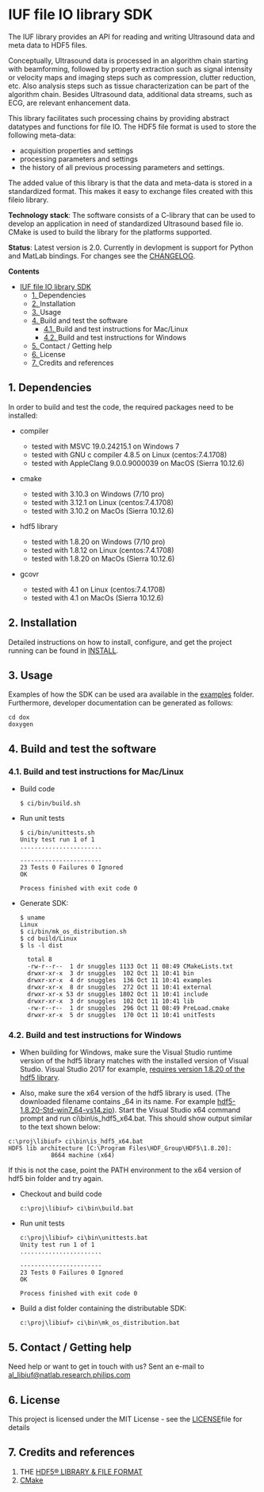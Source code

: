# IUF file IO library SDK

The IUF library provides an API for reading and writing Ultrasound data and meta data to HDF5 files.

Conceptually, Ultrasound data is processed in an algorithm chain starting with beamforming, followed by property extraction such as signal intensity or velocity maps and imaging steps such as compression, clutter reduction, etc. Also analysis steps such as tissue characterization can be part of the algorithm chain. Besides Ultrasound data, additional data streams, such as ECG, are relevant enhancement data.

This library facilitates such processing chains by providing abstract datatypes and functions for file IO. The HDF5 file format is used to store the following meta-data:

- acquisition properties and settings 
- processing parameters and settings 
- the history of all previous processing parameters and settings.

The added value of this library is that the data and meta-data is stored in a standardized format. This makes it easy to exchange files created with this fileio library.

**Technology stack**: The software consists of a C-library that can be used to develop an application in need of standardized Ultrasound based file io. CMake is used to build the library for the platforms supported.

**Status**:  Latest version is 2.0. Currently in devlopment is support for Python and MatLab bindings. For changes see the [CHANGELOG](CHANGELOG.md).

**Contents**
<!-- vscode-markdown-toc -->
- [IUF file IO library SDK](#IUF-file-IO-library-SDK)
  - [1. <a name='Dependencies'></a>Dependencies](#1-a-nameDependenciesaDependencies)
  - [2. <a name='Installation'></a>Installation](#2-a-nameInstallationaInstallation)
  - [3. <a name='Usage'></a>Usage](#3-a-nameUsageaUsage)
  - [4. <a name='Buildandtestthesoftware'></a>Build and test the software](#4-a-nameBuildandtestthesoftwareaBuild-and-test-the-software)
    - [4.1. <a name='BuildandtestinstructionsforMacLinux'></a>Build and test instructions for Mac/Linux](#41-a-nameBuildandtestinstructionsforMacLinuxaBuild-and-test-instructions-for-MacLinux)
    - [4.2. <a name='BuildandtestinstructionsforWindows'></a>Build and test instructions for Windows](#42-a-nameBuildandtestinstructionsforWindowsaBuild-and-test-instructions-for-Windows)
  - [5. <a name='ContactGettinghelp'></a>Contact / Getting help](#5-a-nameContactGettinghelpaContact--Getting-help)
  - [6. <a name='License'></a>License](#6-a-nameLicenseaLicense)
  - [7. <a name='Creditsandreferences'></a>Credits and references](#7-a-nameCreditsandreferencesaCredits-and-references)

<!-- vscode-markdown-toc-config
	numbering=true
	autoSave=true
	/vscode-markdown-toc-config -->
<!-- /vscode-markdown-toc -->

##  1. <a name='Dependencies'></a>Dependencies

In order to build and test the code, the required packages need to be installed:
- compiler
  - tested with MSVC 19.0.24215.1 on Windows 7
  - tested with GNU c compiler 4.8.5 on Linux (centos:7.4.1708)
  - tested with AppleClang 9.0.0.9000039 on MacOS (Sierra 10.12.6)
  
- cmake
  - tested with 3.10.3 on Windows (7/10 pro)
  - tested with 3.12.1 on Linux (centos:7.4.1708)
  - tested with 3.10.2 on MacOs (Sierra 10.12.6)
  
- hdf5 library
  - tested with 1.8.20 on Windows (7/10 pro)
  - tested with 1.8.12 on Linux (centos:7.4.1708)
  - tested with 1.8.20 on MacOs (Sierra 10.12.6)

- gcovr
  - tested with 4.1 on Linux (centos:7.4.1708)
  - tested with 4.1 on MacOs (Sierra 10.12.6)


##  2. <a name='Installation'></a>Installation

Detailed instructions on how to install, configure, and get the project running can be found in [INSTALL](INSTALL.md).

##  3. <a name='Usage'></a>Usage

Examples of how the SDK can be used ara available in the [examples](examples) folder. Furthermore, developer documentation can be generated as follows:
```
cd dox
doxygen
```

##  4. <a name='Buildandtestthesoftware'></a>Build and test the software

###  4.1. <a name='BuildandtestinstructionsforMacLinux'></a>Build and test instructions for Mac/Linux

- Build code

    ```
    $ ci/bin/build.sh
    ```
- Run unit tests

    ```
    $ ci/bin/unittests.sh
    Unity test run 1 of 1
    .......................
    
    -----------------------
    23 Tests 0 Failures 0 Ignored 
    OK
    
    Process finished with exit code 0
    ```
- Generate SDK:
    ```
    $ uname
    Linux
    $ ci/bin/mk_os_distribution.sh
    $ cd build/Linux
    $ ls -l dist
    
      total 8
      -rw-r--r--  1 dr snuggles 1133 Oct 11 08:49 CMakeLists.txt
      drwxr-xr-x  3 dr snuggles  102 Oct 11 10:41 bin
      drwxr-xr-x  4 dr snuggles  136 Oct 11 10:41 examples
      drwxr-xr-x  8 dr snuggles  272 Oct 11 10:41 external
      drwxr-xr-x 53 dr snuggles 1802 Oct 11 10:41 include
      drwxr-xr-x  3 dr snuggles  102 Oct 11 10:41 lib
      -rw-r--r--  1 dr snuggles  296 Oct 11 08:49 PreLoad.cmake
      drwxr-xr-x  5 dr snuggles  170 Oct 11 10:41 unitTests

    ```


###  4.2. <a name='BuildandtestinstructionsforWindows'></a>Build and test instructions for Windows

- When building for Windows, make sure the Visual Studio runtime version of the hdf5 library matches
with the installed version of Visual Studio. Visual Studio 2017 for example, 
[requires version 1.8.20 of the hdf5 library](https://portal.hdfgroup.org/display/support/HDF5+1.8.20#files). 


- Also, make sure the x64 version of the hdf5 library is used. (The downloaded filename contains _64 in its name.
For example [hdf5-1.8.20-Std-win7_64-vs14.zip](https://support.hdfgroup.org/ftp/HDF5/releases/hdf5-1.8/hdf5-1.8.20/bin/windows/hdf5-1.8.20-Std-win7_64-vs14.zip)).
Start the Visual Studio x64 command prompt and run ci\bin\is_hdf5_x64.bat. This should show output similar
to the text shown below: 
```
c:\proj\libiuf> ci\bin\is_hdf5_x64.bat
HDF5 lib architecture [C:\Program Files\HDF_Group\HDF5\1.8.20]:
            8664 machine (x64)
```

If this is not the case, point the PATH environment to the x64 version of hdf5 bin folder and try again.


- Checkout and build code

    ```
    c:\proj\libiuf> ci\bin\build.bat
    ```
- Run unit tests

    ```
    c:\proj\libiuf> ci\bin\unittests.bat
    Unity test run 1 of 1
    .......................
    
    -----------------------
    23 Tests 0 Failures 0 Ignored 
    OK
    
    Process finished with exit code 0
    ```
- Build a dist folder containing the distributable SDK:

    ```
    c:\proj\libiuf> ci\bin\mk_os_distribution.bat
    ```

##  5. <a name='ContactGettinghelp'></a>Contact / Getting help

Need help or want to get in touch with us? 
Sent an e-mail to al_libiuf@natlab.research.philips.com

##  6. <a name='License'></a>License

This project is licensed under the MIT License - see the [LICENSE](LICENSE.md)file for details

##  7. <a name='Creditsandreferences'></a>Credits and references

1. THE [HDF5® LIBRARY & FILE FORMAT](https://www.hdfgroup.org/solutions/hdf5/)
2. [CMake](https://cmake.org/)
   